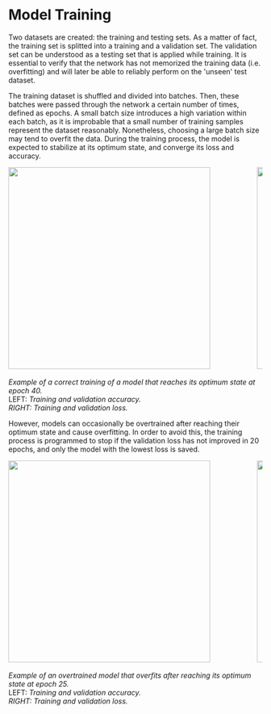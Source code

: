 # Model Training

Two datasets are created: the training and testing sets. As a matter of fact, the training set is splitted into a training and a validation set. The validation set can be understood as a testing set that is applied while training. It is essential to verify that the network has not memorized the training data (i.e. overfitting) and will later be able to reliably perform on the 'unseen' test dataset.

The training dataset is shuffled and divided into batches. Then, these batches were passed through the network a certain number of times, defined as epochs. A small batch size introduces a high variation within each batch, as it is improbable that a small number of training samples represent the dataset reasonably. Nonetheless, choosing a large batch size may tend to overfit the data. During the training process, the model is expected to stabilize at its optimum state, and converge its loss and accuracy.

<pre>
<img src="https://github.com/aritzLizoain/Image-segmentation/blob/master/Images/Example_Images/Accuracy.png" width="400"/>           <img src="https://github.com/aritzLizoain/Image-segmentation/blob/master/Images/Example_Images/Loss.png" width="400"/> 
</pre>

*Example of a correct training of a model that reaches its optimum state at epoch 40.* <br/> LEFT: *Training and validation accuracy.* <br/> *RIGHT: Training and validation loss.*

However, models can occasionally be overtrained after reaching their optimum state and cause overfitting. In order to avoid this, the training process is programmed to stop if the validation loss has not improved in 20 epochs, and only the model with the lowest loss is saved.

<pre>
<img src="https://github.com/aritzLizoain/Image-segmentation/blob/master/Images/Example_Images/AccuracyOverfit.png" width="400"/>           <img src="https://github.com/aritzLizoain/Image-segmentation/blob/master/Images/Example_Images/LossOverfit.png" width="400"/> 
</pre>

*Example of an overtrained model that overfits after reaching its optimum state at epoch 25.* <br/> LEFT: *Training and validation accuracy.* <br/> *RIGHT: Training and validation loss.*


